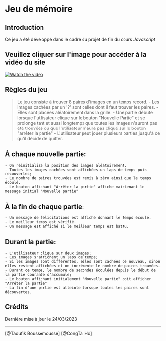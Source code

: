 # Jeu de mémoire

## Introduction

Ce jeu a été développé dans le cadre du projet de fin du cours *Javascript*

## Veuillez cliquer sur l'image pour accéder à la vidéo du site

[![Watch the video](https://blogger.googleusercontent.com/img/b/R29vZ2xl/AVvXsEhg8-nwnrxFt-Uq8kckBGmo-qubjqBEb3dVgr_OrSR3G96Gil7glL1EKm1YWYQxOiTJ3_zX0ocOq1hOlpQ-nQiGEPxhFODyk7eQNmt7FNgiuRkNom5H11Cs7G5p6PhxVbBbRr-DjVPdZxJINfYoeJv8OG6J-YB8DCDbUGJGRZA0zMxr-XvbR5E00WJ6/s1600/memoire.png)](https://youtu.be/BJTtNRVanZk)


## Règles du jeu
> Le jeu consiste à trouver 8 paires d'images en un temps record.
	- Les images cachées par un '?' sont celles dont il faut trouver les paires. 
	- Elles sont placées aléatoirement dans la grille.
	- Une partie débute lorsque l'utilisateur clique sur le bouton "Nouvelle Partie" et se prolonge tant et aussi longtemps que toutes les images n'auront pas été trouvées ou que l'utilisateur n'aura pas cliqué sur le bouton "arrêter la partie"
	- L'utilisateur peut jouer plusieurs parties jusqu'à ce qu'il décide de quitter.

## À chaque nouvelle partie:
    - On réinitialise la position des images aléatoirement.
    - Toutes les images cachées sont affichées un laps de temps puis recouvertes;
    - Le nombre de paires trouvées est remis à zéro ainsi que le temps écoulé.
    - Le bouton affichant "Arrêter la partie" affiche maintenant le message initial "Nouvelle partie"

## À la fin de chaque partie:
    - Un message de félicitations est affiché donnant le temps écoulé.
    - Le meilleur temps est vérifié.
    - Un message est affiché si le meilleur temps est battu.

## Durant la partie:
    - L'utilisateur clique sur deux images;
    - Les images s'affichent un laps de temps;
    - Si les images sont différentes, elles sont cachées de nouveau, sinon elles restent affichées et on incrémente le nombre de paires trouvées.
    - Durant ce temps, le nombre de secondes écoulées depuis le début de la partie courante s'accumule;
    - Le bouton affichant initialement "Nouvelle partie" doit afficher "Arrêter la partie"
    - La fin d'une partie est atteinte lorsque toutes les paires sont découvertes.

## Crédits

Dernière mise à jour le 24/03/2023

------------------

[@Taoufik Boussemousse]
[@CongTai Ho]